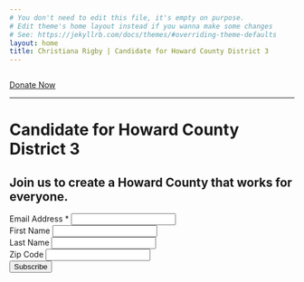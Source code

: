```yaml
---
# You don't need to edit this file, it's empty on purpose.
# Edit theme's home layout instead if you wanna make some changes
# See: https://jekyllrb.com/docs/themes/#overriding-theme-defaults
layout: home
title: Christiana Rigby | Candidate for Howard County District 3
---
```


<div class="col-6">
    <img src="{{site.url}}/assets/images/christiana.jpg" alt="">
    <p><a href="{{site.donate_url}}" class="button button--full">Donate Now</a></p>
    <hr class="hide-palm">
</div>
<div class="col-6">
    <h1 class="post-title">Candidate for Howard County District 3</h1>
    <h2>Join us to create a Howard County that works for everyone.</h2>
    <!-- Begin MailChimp Signup Form -->
    <form action="//christianarigby.us15.list-manage.com/subscribe/post?u=423aa8921c5fb3c05abbed14b&amp;id=00b08d67e1" method="post" id="mc-embedded-subscribe-form" name="mc-embedded-subscribe-form" class="validate" target="_blank" novalidate>
        <div id="mc_embed_signup_scroll">
            <div class="mc-field-group">
                <label for="mce-EMAIL">Email Address  <span class="asterisk">*</span></label>
                <input type="email" value="" name="EMAIL" class="required email" id="mce-EMAIL">
            </div>
            <div class="mc-field-group">
                <label for="mce-FNAME">First Name</label>
                <input type="text" value="" name="FNAME" class="" id="mce-FNAME">
            </div>
            <div class="mc-field-group">
                <label for="mce-LNAME">Last Name </label>
                <input type="text" value="" name="LNAME" class="" id="mce-LNAME">
            </div>
            <div class="mc-field-group">
                <label for="mce-MMERGE3">Zip Code </label>
                <input type="text" value="" name="MMERGE3" class="" id="mce-MMERGE3">
            </div>
            <div id="mce-responses" class="clear">
                <div class="response" id="mce-error-response" style="display:none"></div>
                <div class="response" id="mce-success-response" style="display:none"></div>
            </div>
            <!-- real people should not fill this in and expect good things - do not remove this or risk form bot signups-->
            <div style="position: absolute; left: -5000px;" aria-hidden="true"><input type="text" name="b_423aa8921c5fb3c05abbed14b_00b08d67e1" tabindex="-1" value=""></div>
            <button name="subscribe" id="mc-embedded-subscribe" class="button">Subscribe</button>
        </div>
    </form>
    <!--End mc_embed_signup-->
</div>


